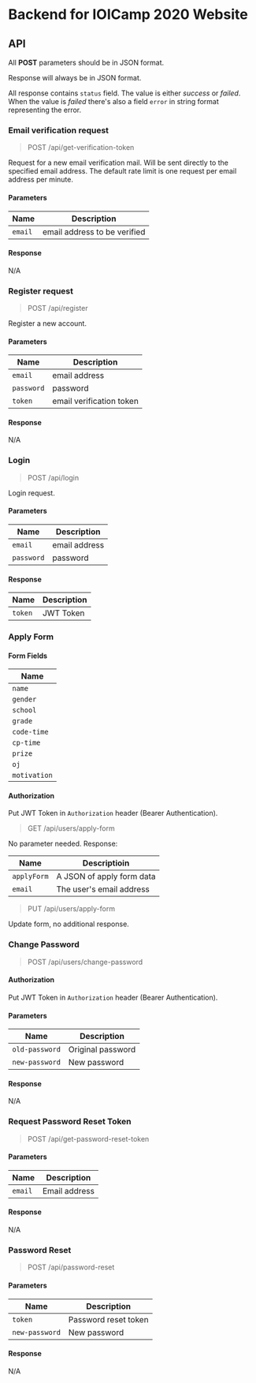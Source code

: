 # Backend for IOICamp 2020 Website

## API

All **POST** parameters should be in JSON format.

Response will always be in JSON format.

All response contains `status` field. The value is either *success* or *failed*. When the value is *failed* there's also a field `error` in string format representing the error.

### Email verification request

> POST /api/get-verification-token

Request for a new email verification mail. Will be sent directly to the specified email address. The default rate limit is one request per email address per minute.

#### Parameters

| Name | Description |
|---|---|
| `email` | email address to be verified |

#### Response

N/A

### Register request

> POST /api/register

Register a new account.

#### Parameters

| Name | Description |
|---|---|
| `email` | email address |
|  `password` | password |
| `token` | email verification token |

#### Response

N/A

### Login

> POST /api/login

Login request.

#### Parameters

| Name | Description |
|---|---|
| `email` | email address |
|  `password` | password |

#### Response

| Name | Description |
|---|---|
| `token` | JWT Token |

### Apply Form

#### Form Fields

| Name |
|---|
| `name` |
| `gender` |
| `school` |
| `grade` |
| `code-time` |
| `cp-time` |
| `prize` |
| `oj` |
| `motivation` |

#### Authorization

Put JWT Token in `Authorization` header (Bearer Authentication).

> GET /api/users/apply-form

No parameter needed. Response:

| Name | Descriptioin |
| --- | --- |
| `applyForm` | A JSON of apply form data |
| `email` | The user's email address |

> PUT /api/users/apply-form

Update form, no additional response.

### Change Password

> POST /api/users/change-password

#### Authorization

Put JWT Token in `Authorization` header (Bearer Authentication).

#### Parameters

| Name | Description |
|---|---|
| `old-password` | Original password |
| `new-password` | New password |

#### Response

N/A

### Request Password Reset Token

> POST /api/get-password-reset-token

#### Parameters

| Name | Description |
|---|---|
| `email` | Email address |

#### Response

N/A

### Password Reset

> POST /api/password-reset

#### Parameters

| Name | Description |
|---|---|
| `token` | Password reset token |
| `new-password` | New password |

#### Response

N/A
